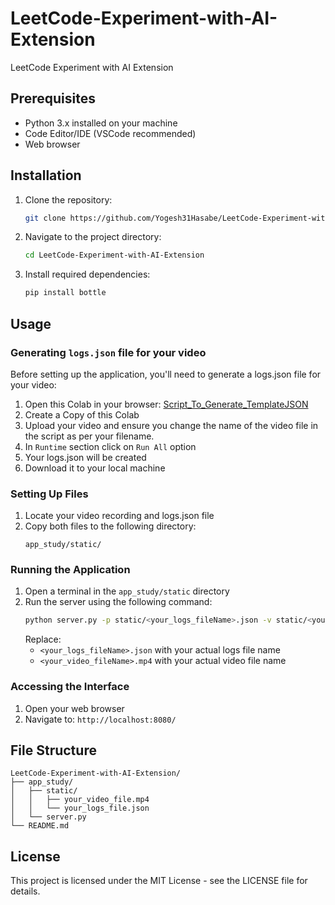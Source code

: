 # LeetCode-Experiment-with-AI-Extension
LeetCode Experiment with AI Extension


## Prerequisites

- Python 3.x installed on your machine
- Code Editor/IDE (VSCode recommended)
- Web browser


## Installation

1. Clone the repository:
   ```bash
   git clone https://github.com/Yogesh31Hasabe/LeetCode-Experiment-with-AI-Extension.git
   ```

2. Navigate to the project directory:
   ```bash
   cd LeetCode-Experiment-with-AI-Extension
   ```

3. Install required dependencies:
   ```bash
   pip install bottle
   ```


## Usage

### Generating `logs.json` file for your video

Before setting up the application, you'll need to generate a logs.json file for your video:

1. Open this Colab in your browser: [Script_To_Generate_TemplateJSON](https://colab.research.google.com/drive/1qN7YgMG7Z6Z3dE8CITzBDamhl70sj9Q3?usp=sharing)
2. Create a Copy of this Colab
3. Upload your video and ensure you change the name of the video file in the script as per your filename.
4. In `Runtime` section click on `Run All` option
5. Your logs.json will be created
6. Download it to your local machine

### Setting Up Files

1. Locate your video recording and logs.json file
2. Copy both files to the following directory:
   ```
   app_study/static/
   ```

### Running the Application

1. Open a terminal in the `app_study/static` directory
2. Run the server using the following command:
   ```bash
   python server.py -p static/<your_logs_fileName>.json -v static/<your_video_fileName>.mp4
   ```
   Replace:
   - `<your_logs_fileName>.json` with your actual logs file name
   - `<your_video_fileName>.mp4` with your actual video file name

### Accessing the Interface

1. Open your web browser
2. Navigate to: `http://localhost:8080/`


## File Structure

```
LeetCode-Experiment-with-AI-Extension/
├── app_study/
│   ├── static/
│   │   ├── your_video_file.mp4
│   │   └── your_logs_file.json
│   └── server.py
└── README.md
```


## License

This project is licensed under the MIT License - see the LICENSE file for details.

